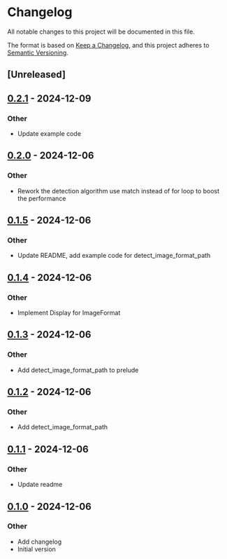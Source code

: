 # Changelog

All notable changes to this project will be documented in this file.

The format is based on [Keep a Changelog](https://keepachangelog.com/en/1.0.0/),
and this project adheres to [Semantic Versioning](https://semver.org/spec/v2.0.0.html).

## [Unreleased]

## [0.2.1](https://github.com/AllenDang/imageformat/compare/v0.2.0...v0.2.1) - 2024-12-09

### Other

- Update example code

## [0.2.0](https://github.com/AllenDang/imageformat/compare/v0.1.5...v0.2.0) - 2024-12-06

### Other

- Rework the detection algorithm use match instead of for loop to boost the performance

## [0.1.5](https://github.com/AllenDang/imageformat/compare/v0.1.4...v0.1.5) - 2024-12-06

### Other

- Update README, add example code for detect_image_format_path

## [0.1.4](https://github.com/AllenDang/imageformat/compare/v0.1.3...v0.1.4) - 2024-12-06

### Other

- Implement Display for ImageFormat

## [0.1.3](https://github.com/AllenDang/imageformat/compare/v0.1.2...v0.1.3) - 2024-12-06

### Other

- Add detect_image_format_path to prelude

## [0.1.2](https://github.com/AllenDang/imageformat/compare/v0.1.1...v0.1.2) - 2024-12-06

### Other

- Add detect_image_format_path

## [0.1.1](https://github.com/AllenDang/imageformat/compare/v0.1.0...v0.1.1) - 2024-12-06

### Other

- Update readme

## [0.1.0](https://github.com/AllenDang/imageformat/releases/tag/v0.1.0) - 2024-12-06

### Other

- Add changelog
- Initial version

